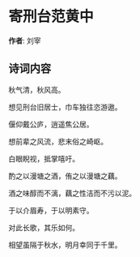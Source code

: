 # 寄刑台范黄中

**作者**: 刘宰

## 诗词内容

秋气清，秋风高。

想见刑台旧居士，巾车独往恣游遨。

偃仰戴公庐，逍遥焦公居。

想前辈之风流，悲末俗之崎岖。

白眼睨视，抵掌嘻吁。

酌之以漫塘之酒，侑之以漫塘之藕。

酒之味醇而不漓，藕之性洁而不污以泥。

于以介眉寿，于以明素守。

对此长歌，其乐如何。

相望虽隔于秋水，明月幸同于千里。

